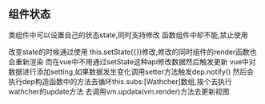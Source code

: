 ## 组件状态
类组件中可以设置自己的状态state,同时支持修改
函数组件中却不能,禁止使用

改变state的时候通过使用
this.setState({})修改,修改的同时组件的render函数也会重新渲染
而在vue中不用通过setState这种api修改数据然后触发更新
vue中对数据进行添加setting,如果数据发生变化调用setter方法触发dep.notify()
然后会执行dep构造函数中的方法去循环this.subs:[Wathcher]数组,挨个去执行wathcher的update方法
去调用vm.updata(vm.render)方法去更新视图